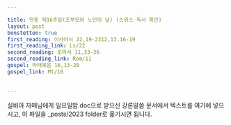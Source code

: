 ```yaml
---

title: 연중 제16주일(조부모와 노인의 날) (스위스 독서 확인)
layout: post 
bonstetten: true
first_reading: 이사야서 22,19-2312,13.16-19
first_reading_link: Ls/22
second_reading: 로마서 11,33-36
second_reading_link: Rom/11
gospel: 마태복음 16,13-20
gospel_link: Mt/16
 

---
```



실비아 자매님에게 일요일밤 doc으로 받으신
강론말씀 문서에서
텍스트를 여기에 넣으시고,
이 파일을 _posts/2023 folder로 옮기시면 됩니다.
